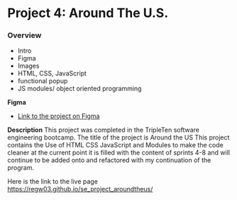 # Project 4: Around The U.S.

### Overview  

* Intro  
* Figma  
* Images  
* HTML, CSS, JavaScript
* functional popup 
* JS modules/ object oriented programming 
  
**Figma**  
  
* [Link to the project on Figma](https://www.figma.com/file/ii4xxsJ0ghevUOcssTlHZv/Sprint-3%3A-Around-the-US?node-id=0%3A1)  

**Description**
This project was completed in the TripleTen software engineering bootcamp. The title of the project is Around the US
This project contains the Use of HTML CSS JavaScript and Modules to make the code cleaner at the current point it is filled with the content of sprints 4-8 and will continue to be added onto and refactored with my continuation of the program. 
 
 Here is the link to the live page https://regw03.github.io/se_project_aroundtheus/ 